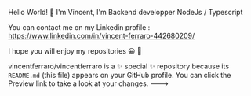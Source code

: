 Hello World! 👋 
I'm Vincent, I'm Backend developper NodeJs / Typescript

You can contact me on my Linkedin profile : https://www.linkedin.com/in/vincent-ferraro-442680209/

I hope you will enjoy my repositories 😀 🙏

vincentferraro/vincentferraro is a ✨ special ✨ repository because its `README.md` (this file) appears on your GitHub profile.
You can click the Preview link to take a look at your changes.
--->
